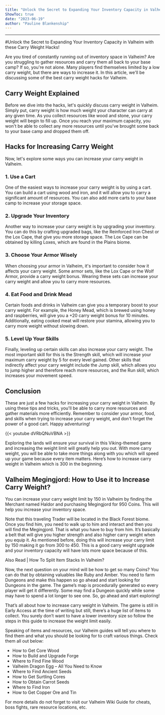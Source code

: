 ```yaml
---
title: "Unlock the Secret to Expanding Your Inventory Capacity in Valheim with these Carry Weight Hacks!"
ShowToc: true 
date: "2023-06-19"
author: "Pauline Blankenship"
---
```

*****
#Unlock the Secret to Expanding Your Inventory Capacity in Valheim with these Carry Weight Hacks!

Are you tired of constantly running out of inventory space in Valheim? Are you struggling to gather resources and carry them all back to your base camp? If so, you're not alone. Many players find themselves limited by a low carry weight, but there are ways to increase it. In this article, we'll be discussing some of the best carry weight hacks for Valheim.

## Carry Weight Explained

Before we dive into the hacks, let's quickly discuss carry weight in Valheim. Simply put, carry weight is how much weight your character can carry at any given time. As you collect resources like wood and stone, your carry weight will begin to fill up. Once you reach your maximum capacity, you won't be able to collect any more resources until you've brought some back to your base camp and dropped them off.

## Hacks for Increasing Carry Weight

Now, let's explore some ways you can increase your carry weight in Valheim. 

### 1. Use a Cart

One of the easiest ways to increase your carry weight is by using a cart. You can build a cart using wood and iron, and it will allow you to carry a significant amount of resources. You can also add more carts to your base camp to increase your storage space.

### 2. Upgrade Your Inventory

Another way to increase your carry weight is by upgrading your inventory. You can do this by crafting upgraded bags, like the Reinforced Iron Chest or the Lox Cape, that give you more storage space. The Lox Cape can be obtained by killing Loxes, which are found in the Plains biome.

### 3. Choose Your Armor Wisely

When choosing your armor in Valheim, it's important to consider how it affects your carry weight. Some armor sets, like the Lox Cape or the Wolf Armor, provide a carry weight bonus. Wearing these sets can increase your carry weight and allow you to carry more resources.

### 4. Eat Food and Drink Mead

Certain foods and drinks in Valheim can give you a temporary boost to your carry weight. For example, the Honey Mead, which is brewed using honey and raspberries, will give you a +20 carry weight bonus for 10 minutes. Additionally, eating cooked meat will restore your stamina, allowing you to carry more weight without slowing down.

### 5. Level Up Your Skills

Finally, leveling up certain skills can also increase your carry weight. The most important skill for this is the Strength skill, which will increase your maximum carry weight by 5 for every level gained. Other skills that indirectly affect your carry weight include the Jump skill, which allows you to jump higher and therefore reach more resources, and the Run skill, which increases your movement speed.

## Conclusion

These are just a few hacks for increasing your carry weight in Valheim. By using these tips and tricks, you'll be able to carry more resources and gather materials more efficiently. Remember to consider your armor, food, and skills when trying to increase your carry weight, and don't forget the power of a good cart. Happy adventuring!

{{< youtube dVRbQNuVBNA >}} 



Exploring the lands will ensure your survival in this Viking-themed game and increasing the weight limit will greatly help you out. With more carry weight, you will be able to take more things along with you which will speed up your game because every item matters. Here’s how to increase carry weight in Valheim which is 300 in the beginning.
 
## Valheim Megingjord: How to Use it to Increase Carry Weight?
 

 
You can increase your carry weight limit by 150 in Valheim by finding the Merchant named Haldor and purchasing Megingjord for 950 Coins. This will help you increase your inventory space.
 
Note that this traveling Trader will be located in the Black Forest biome. Once you find him, you need to walk up to him and interact and then you will find the Megingjord. That is what you have to buy from him. It’s basically a belt that will give you higher strength and also higher carry weight when you equip it. As mentioned before, doing this will increase your carry limit by 150 making it go from 300 to 450. This is a good carry weight upgrade and your inventory capacity will have lots more space because of this.
 
Also Read | How To Split Item Stacks In Valheim?
 
Now, the next question on your mind will be how to get so many Coins? You can do that by obtaining valuables like Ruby and Amber. You need to farm Dungeons and make this happen so go ahead and start looking for Dungeons in the game. The game’s map is procedurally generated so every player will get it differently. Some may find a Dungeon quickly while some may have to spend a lot longer to see one. So, go ahead and start exploring!
 
That’s all about how to increase carry weight in Valheim. The game is still in Early Access at the time of writing but still, there’s a huge list of items to collect. You surely don’t want to have a lower inventory size so follow the steps in this guide to increase the weight limit easily.
 
Speaking of items and resources, our Valheim guides will tell you where to find them and what you should be looking for to craft various things. Check them all out below:
 
- How to Get Core Wood
 - How to Build and Upgrade Forge
 - Where to Find Fine Wood
 - Valheim Dragon Egg – All You Need to Know
 - Where to Find Ancient Seeds
 - How to Get Surtling Cores
 - How to Obtain Carrot Seeds
 - Where to Find Iron
 - How to Get Copper Ore and Tin

 
For more details do not forget to visit our Valheim Wiki Guide for cheats, boss fights, rare resource locations, etc.




